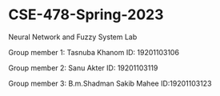 # CSE-478-Spring-2023
Neural Network and Fuzzy System Lab

Group member 1:
Tasnuba Khanom
ID: 19201103106

Group member 2:
Sanu Akter
ID: 19201103119

Group member 3:
B.m.Shadman Sakib Mahee
ID:19201103123
